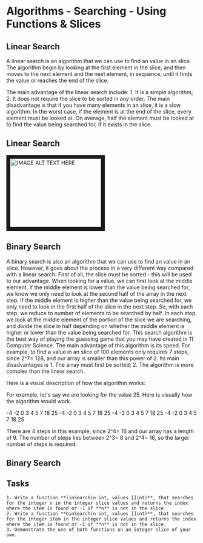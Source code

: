 # Algorithms - Searching - Using Functions & Slices

## Linear Search

A linear search is an algorithm that we can use to find an value in an slice.  The algorithm begin by looking at the first element in the slice, and then moves to the next element and the next element, in sequence, until it finds the value or reaches the end of the slice.

The main advantage of the linear search include:  1.  It is a simple algorithm; 2. It does not require the slice to be sorted in any order.  The main disadvantage is that if you have many elements in an slice, it is a slow algorithm.  In the worst case, if the element is at the end of the slice, every element must be looked at.  On average, half the element must be looked at to find the value being searched for, if it exists in the slice.

## Linear Search

<a href="http://www.youtube.com/watch?feature=player_embedded&v=TwsgCHYmbbA
" target="_blank"><img src="http://img.youtube.com/vi/TwsgCHYmbbA/0.jpg" 
alt="IMAGE ALT TEXT HERE" width="240" height="180" border="10" /></a>


## Binary Search

A binary search is also an algorithm that we can use to find an value in an slice.  However, it goes about the process in a very different way compared with a linear search.  First of all, the slice must be sorted - this will be used to our advantage.  When looking for a value, we can first look at the middle element.  If the middle element is lower than the value being searched for, we know we only need to look at the second half of the array in the next step.  If the middle element is higher than the value being searched for, we only need to look in the first half of the slice in the next step.  So, with each step, we reduce to number of elements to be searched by half.  In each step, we look at the middle element of the portion of the slice we are searching, and divide the slice in half depending on whether the middle element is higher or lower than the value being searched for.  This search algorithm is the best way of playing the guessing game that you may have created in 11 Computer Science.  The main advantage of this algorithm is its speed.  For example, to find a value in an slice of 100 elements only requires 7 steps, since 2^7= 128, and our array is smaller than this power of 2.  Its main disadvantages is 1. The array must first be sorted; 2. The algorithm is more complex than the linear search.

Here is a visual description of how the algorithm works:

For example, let's say we are looking for the value 25.  Here is visually how the algorithm would work.

-4 	-2 	0 	3 	4 	5 	7 	18 	25 
-4 	-2 	0 	3 	4 	5 	7 	18 	25 
-4 	-2 	0 	3 	4 	5 	7 	18 	25 
-4 	-2 	0 	3 	4 	5 	7 	18 	25 

There are 4 steps in this example, since 2^4= 16 and our array has a length of 9.  The number of steps lies between 2^3= 8 and 2^4= 16, so the larger number of steps is required.


## Binary Search


## Tasks

	1. Write a function **linSearch(n int, values []int)**, that searches for the integer n in the integer slice values and returns the index where the item is found or -1 if **n** is not in the slice.
	2. Write a function **binSearch(n int, values []int)**, that searches for the integer item in the integer slice values and returns the index where the item is found or -1 if **n** is not in the slice.
	3. Demonstrate the use of both functions on an integer slice of your own. 



